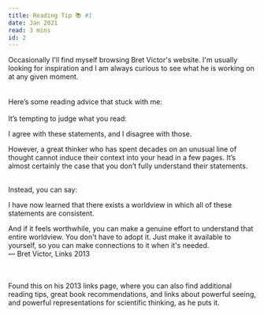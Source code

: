 ```yaml
---
title: Reading Tip 📚 #1
date: Jan 2021
read: 3 mins
id: 2
---
```

Occasionally I'll find myself browsing Bret Victor's website. I'm usually looking for inspiration and I am always curious to see what he is working on at any given moment.
<br/>
<br/>
<br/>
Here’s some reading advice that stuck with me:
<br/>
<br/>
It’s tempting to judge what you read:

I agree with these statements, and I disagree with those.

However, a great thinker who has spent decades on an unusual line of thought cannot induce their context into your head in a few pages. It’s almost certainly the case that you don’t fully understand their statements.
<br/>
<br/>

Instead, you can say:

I have now learned that there exists a worldview in which all of these statements are consistent.

And if it feels worthwhile, you can make a genuine effort to understand that entire worldview. You don't have to adopt it. Just make it available to yourself, so you can make connections to it when it's needed.
<br/>
— Bret Victor, Links 2013
<br/>
<br/>
<br/>


Found this on his 2013 links page, where you can also find additional reading tips, great book recommendations, and links about powerful seeing, and powerful representations for scientific thinking, as he puts it.

